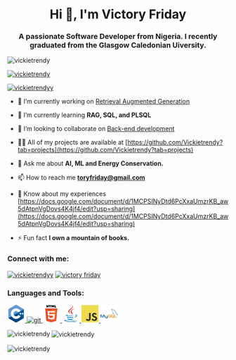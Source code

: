 <h1 align="center">Hi 👋, I'm Victory Friday</h1>
<h3 align="center">A passionate Software Developer from Nigeria. I recently graduated from the Glasgow Caledonian Uiversity.</h3>

<p align="left"> <img src="https://komarev.com/ghpvc/?username=vickietrendy&label=Profile%20views&color=0e75b6&style=flat" alt="vickietrendy" /> </p>

<p align="left"> <a href="https://github.com/ryo-ma/github-profile-trophy"><img src="https://github-profile-trophy.vercel.app/?username=vickietrendy" alt="vickietrendy" /></a> </p>

<p align="left"> <a href="https://twitter.com/vickietrendyy" target="blank"><img src="https://img.shields.io/twitter/follow/vickietrendyy?logo=twitter&style=for-the-badge" alt="vickietrendyy" /></a> </p>

- 🔭 I’m currently working on [Retrieval Augmented Generation](https://github.com/ToryFriday/Travelite)

- 🌱 I’m currently learning **RAG, SQL, and PLSQL**

- 👯 I’m looking to collaborate on [Back-end development](https://github.com/users/ToryFriday/projects/3)

- 👨‍💻 All of my projects are available at [https://github.com/Vickietrendy?tab=projects](https://github.com/Vickietrendy?tab=projects)

- 💬 Ask me about **AI, ML and Energy Conservation.**

- 📫 How to reach me **toryfriday@gmail.com**

- 📄 Know about my experiences [https://docs.google.com/document/d/1MCPSINyDtd6PcXxaUmzrKB_aw5dAtpnVgDovs4K4jf4/edit?usp=sharing](https://docs.google.com/document/d/1MCPSINyDtd6PcXxaUmzrKB_aw5dAtpnVgDovs4K4jf4/edit?usp=sharing)

- ⚡ Fun fact **I own a mountain of books.**

<h3 align="left">Connect with me:</h3>
<p align="left">
<a href="https://twitter.com/vickietrendyy" target="blank"><img align="center" src="https://raw.githubusercontent.com/rahuldkjain/github-profile-readme-generator/master/src/images/icons/Social/twitter.svg" alt="vickietrendyy" height="30" width="40" /></a>
<a href="https://linkedin.com/in/victory friday" target="blank"><img align="center" src="https://raw.githubusercontent.com/rahuldkjain/github-profile-readme-generator/master/src/images/icons/Social/linked-in-alt.svg" alt="victory friday" height="30" width="40" /></a>
</p>

<h3 align="left">Languages and Tools:</h3>
<p align="left"> <a href="https://www.w3schools.com/cpp/" target="_blank" rel="noreferrer"> <img src="https://raw.githubusercontent.com/devicons/devicon/master/icons/cplusplus/cplusplus-original.svg" alt="cplusplus" width="40" height="40"/> </a> <a href="https://git-scm.com/" target="_blank" rel="noreferrer"> <img src="https://www.vectorlogo.zone/logos/git-scm/git-scm-icon.svg" alt="git" width="40" height="40"/> </a> <a href="https://www.w3.org/html/" target="_blank" rel="noreferrer"> <img src="https://raw.githubusercontent.com/devicons/devicon/master/icons/html5/html5-original-wordmark.svg" alt="html5" width="40" height="40"/> </a> <a href="https://www.java.com" target="_blank" rel="noreferrer"> <img src="https://raw.githubusercontent.com/devicons/devicon/master/icons/java/java-original.svg" alt="java" width="40" height="40"/> </a> <a href="https://developer.mozilla.org/en-US/docs/Web/JavaScript" target="_blank" rel="noreferrer"> <img src="https://raw.githubusercontent.com/devicons/devicon/master/icons/javascript/javascript-original.svg" alt="javascript" width="40" height="40"/> </a> <a href="https://www.mysql.com/" target="_blank" rel="noreferrer"> <img src="https://raw.githubusercontent.com/devicons/devicon/master/icons/mysql/mysql-original-wordmark.svg" alt="mysql" width="40" height="40"/> </a> </p>

<p><img align="left" src="https://github-readme-stats.vercel.app/api/top-langs?username=vickietrendy&show_icons=true&locale=en&layout=compact" alt="vickietrendy" /></p>

<p>&nbsp;<img align="center" src="https://github-readme-stats.vercel.app/api?username=vickietrendy&show_icons=true&locale=en" alt="vickietrendy" /></p>

<p><img align="center" src="https://github-readme-streak-stats.herokuapp.com/?user=vickietrendy&" alt="vickietrendy" /></p>

